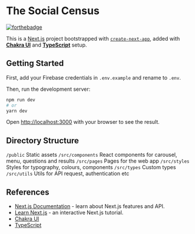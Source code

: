 # The Social Census

[![forthebadge](https://forthebadge.com/images/badges/made-with-typescript.svg)](https://forthebadge.com)

This is a [Next.js](https://nextjs.org/) project bootstrapped with [`create-next-app`](https://github.com/vercel/next.js/tree/canary/packages/create-next-app), added with [**Chakra UI**](https://chakra-ui.com) and [**TypeScript**](https://www.typescriptlang.org) setup.

## Getting Started

First, add your Firebase credentials in `.env.example` and rename to `.env`.

Then, run the development server:

```bash
npm run dev
# or
yarn dev
```

Open [http://localhost:3000](http://localhost:3000) with your browser to see the result.

## Directory Structure

`/public` Static assets
`/src/components` React components for carousel, menu, questions and results
`/src/pages` Pages for the web app
`/src/styles` Styles for typography, colours, components
`/src/types` Custom types
`/src/utils` Utils for API request, authentication etc
## References

- [Next.js Documentation](https://nextjs.org/docs) - learn about Next.js features and API.
- [Learn Next.js](https://nextjs.org/learn) - an interactive Next.js tutorial.
- [Chakra UI](https://chakra-ui.com)
- [TypeScript](https://www.typescriptlang.org)

